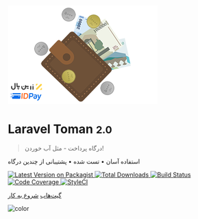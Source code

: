 ![logo](../_media/logo.png)

# Laravel Toman <small>2.0</small>

> درگاه پرداخت - مثل آب خوردن!

استفاده آسان • تست شده • پشتیبانی از چندین درگاه

<a target="_blank" href="https://packagist.org/packages/evryn/laravel-toman">
    <img alt="Latest Version on Packagist" src="https://img.shields.io/packagist/v/evryn/laravel-toman.svg?label=release&style=flat-square">
</a>
<a target="_blank" href="https://packagist.org/packages/evryn/laravel-toman">
    <img alt="Total Downloads" src="https://img.shields.io/packagist/dt/evryn/laravel-toman.svg?style=flat-square">
</a>
<a target="_blank" href="https://github.com/evryn/laravel-toman/actions/workflows/tests.yml?query=branch:master">
    <img alt="Build Status" src="https://img.shields.io/github/actions/workflow/status/evryn/laravel-toman/tests.yml?branch=master&label=tests&style=flat-square">
</a>
<a target="_blank" href="https://codecov.io/gh/evryn/laravel-toman">
    <img alt="Code Coverage" src='https://img.shields.io/codecov/c/github/evryn/laravel-toman?label=coverage&style=flat-square'>
</a>
<a target="_blank" href="https://styleci.io/repos/214276918">
    <img alt="StyleCI" src="https://styleci.io/repos/214276918/shield">
</a>

[گیت‌هاب](https://github.com/evryn/laravel-toman)
[شروع به کار](fa/getting-started.md)

<!-- background color -->

![color](#b3ffe9)
